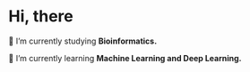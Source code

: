 <h1 align="left">Hi, there </h1>

🔭 I’m currently studying **Bioinformatics.**

🌱 I’m currently learning **Machine Learning and Deep Learning.**
